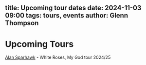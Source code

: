 title: Upcoming tour dates
date: 2024-11-03 09:00
tags: tours, events
author: Glenn Thompson
---

# Upcoming Tours

[Alan Sparhawk](sparhawk-tour.html) - White Roses, My God tour 2024/25
